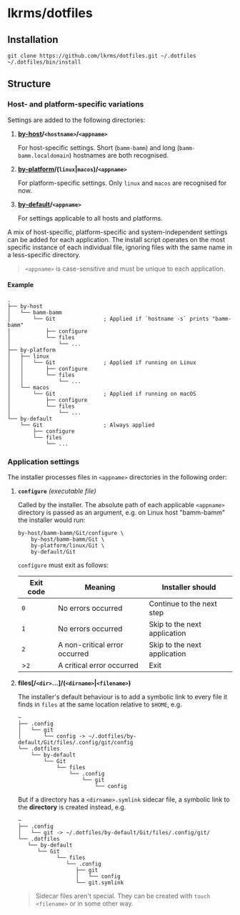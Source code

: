 # lkrms/dotfiles

## Installation

```shell
git clone https://github.com/lkrms/dotfiles.git ~/.dotfiles
~/.dotfiles/bin/install
```

## Structure

### Host- and platform-specific variations

Settings are added to the following directories:

1. **[by-host]/`<hostname>`/`<appname>`**

   For host-specific settings. Short (`bamm-bamm`) and long
   (`bamm-bamm.localdomain`) hostnames are both recognised.

2. **[by-platform]/(`linux`|`macos`)/`<appname>`**

   For platform-specific settings. Only `linux` and `macos` are recognised for
   now.

3. **[by-default]/`<appname>`**

   For settings applicable to all hosts and platforms.

A mix of host-specific, platform-specific and system-independent settings can be
added for each application. The install script operates on the most specific
instance of each individual file, ignoring files with the same name in a
less-specific directory.

> `<appname>` is case-sensitive and must be unique to each application.

#### Example

```
.
├── by-host
│   └── bamm-bamm
│       └── Git               ; Applied if `hostname -s` prints "bamm-bamm"
│           ├── configure
│           └── files
│               └── ...
├── by-platform
│   ├── linux
│   │   └── Git               ; Applied if running on Linux
│   │       ├── configure
│   │       └── files
│   │           └── ...
│   └── macos
│       └── Git               ; Applied if running on macOS
│           ├── configure
│           └── files
│               └── ...
└── by-default
    └── Git                   ; Always applied
        ├── configure
        └── files
            └── ...
```

### Application settings

The installer processes files in `<appname>` directories in the following order:

1. **`configure`** *(executable file)*

   Called by the installer. The absolute path of each applicable `<appname>`
   directory is passed as an argument, e.g. on Linux host "bamm-bamm" the
   installer would run:

   ```shell
   by-host/bamm-bamm/Git/configure \
       by-host/bamm-bamm/Git \
       by-platform/linux/Git \
       by-default/Git
   ```

   `configure` must exit as follows:

   | Exit code | Meaning                       | Installer should             |
   | --------- | ----------------------------- | ---------------------------- |
   | `0`       | No errors occurred            | Continue to the next step    |
   | `1`       | No errors occurred            | Skip to the next application |
   | `2`       | A non-critical error occurred | Skip to the next application |
   | >`2`      | A critical error occurred     | Exit                         |

2. **files\[/`<dir>`...\]/(`<dirname>`|`<filename>`)**

   The installer's default behaviour is to add a symbolic link to every file it
   finds in `files` at the same location relative to `$HOME`, e.g.

   ```
   ~
   ├── .config
   │   └── git
   │       └── config -> ~/.dotfiles/by-default/Git/files/.config/git/config
   └── .dotfiles
       └── by-default
           └── Git
               └── files
                   └── .config
                       └── git
                           └── config
   ```

   But if a directory has a `<dirname>.symlink` sidecar file, a symbolic link to
   the **directory** is created instead, e.g.

   ```
   ~
   ├── .config
   │   └── git -> ~/.dotfiles/by-default/Git/files/.config/git/
   └── .dotfiles
      └── by-default
         └── Git
               └── files
                  └── .config
                     ├── git
                     │   └── config
                     └── git.symlink
   ```

   > Sidecar files aren't special. They can be created with `touch <filename>`
   > or in some other way.


[by-host]: by-host
[by-platform]: by-platform
[by-default]: by-default
